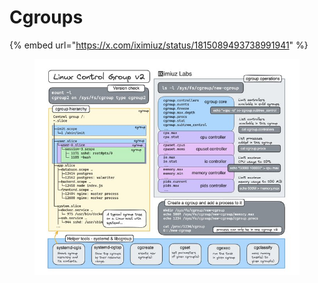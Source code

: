 # Cgroups

{% embed url="https://x.com/iximiuz/status/1815089493738991941" %}

<div data-full-width="true">

<figure><img src="../.gitbook/assets/image (1).png" alt=""><figcaption></figcaption></figure>

</div>
